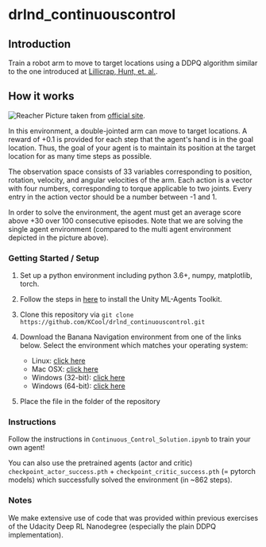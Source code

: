 # drlnd_continuouscontrol

## Introduction
Train a robot arm to move to target locations using a DDPQ algorithm similar to the one introduced at [Lillicrap, Hunt, et. al.](http://arxiv.org/abs/1509.02971).

## How it works 

![Reacher](https://github.com/Unity-Technologies/ml-agents/blob/master/docs/images/reacher.png)
Picture taken from [official site](https://github.com/Unity-Technologies/ml-agents).

In this environment, a double-jointed arm can move to target locations. A reward of +0.1 is provided for each step that the agent's hand is in the goal location. Thus, the goal of your agent is to maintain its position at the target location for as many time steps as possible.

The observation space consists of 33 variables corresponding to position, rotation, velocity, and angular velocities of the arm. Each action is a vector with four numbers, corresponding to torque applicable to two joints. Every entry in the action vector should be a number between -1 and 1.

In order to solve the environment, the agent must get an average score above +30 over 100 consecutive episodes. Note that we are solving the single agent environment (compared to the multi agent environment depicted in the picture above).  

### Getting Started / Setup

1. Set up a python environment including python 3.6+, numpy, matplotlib, torch.

2. Follow the steps in [here](https://github.com/Unity-Technologies/ml-agents/blob/master/docs/Installation.md) to install the Unity ML-Agents Toolkit.

3. Clone this repository via `git clone https://github.com/KCool/drlnd_continuouscontrol.git`

4. Download the Banana Navigation environment from one of the links below.  Select the environment which matches your operating system:
    - Linux: [click here](https://s3-us-west-1.amazonaws.com/udacity-drlnd/P2/Reacher/one_agent/Reacher_Linux.zip)
    - Mac OSX: [click here](https://s3-us-west-1.amazonaws.com/udacity-drlnd/P2/Reacher/one_agent/Reacher.app.zip)
    - Windows (32-bit): [click here](https://s3-us-west-1.amazonaws.com/udacity-drlnd/P2/Reacher/one_agent/Reacher_Windows_x86.zip)
    - Windows (64-bit): [click here](https://s3-us-west-1.amazonaws.com/udacity-drlnd/P2/Reacher/one_agent/Reacher_Windows_x86_64.zip)
    
5. Place the file in the folder of the repository


### Instructions

Follow the instructions in `Continuous_Control_Solution.ipynb` to train your own agent!

You can also use the pretrained agents (actor and critic) `checkpoint_actor_success.pth` + `checkpoint_critic_success.pth` (= pytorch models) which successfully solved the environment (in ~862 steps).

### Notes
We make extensive use of code that was provided within previous exercises of the Udacity Deep RL Nanodegree (especially the plain DDPQ implementation).
